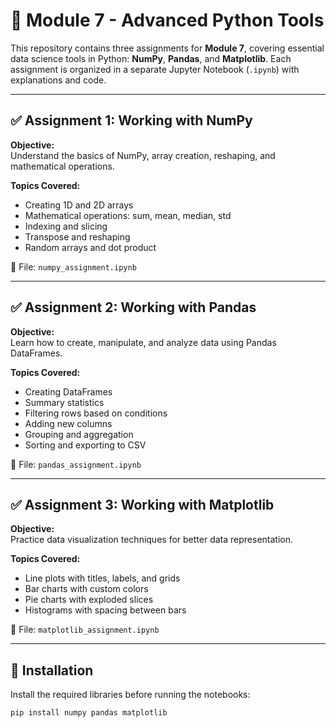 # 📘 Module 7 - Advanced Python Tools

This repository contains three assignments for **Module 7**, covering essential data science tools in Python: **NumPy**, **Pandas**, and **Matplotlib**. Each assignment is organized in a separate Jupyter Notebook (`.ipynb`) with explanations and code.

---

## ✅ Assignment 1: Working with NumPy

**Objective:**  
Understand the basics of NumPy, array creation, reshaping, and mathematical operations.

**Topics Covered:**
- Creating 1D and 2D arrays
- Mathematical operations: sum, mean, median, std
- Indexing and slicing
- Transpose and reshaping
- Random arrays and dot product

📄 File: `numpy_assignment.ipynb`

---

## ✅ Assignment 2: Working with Pandas

**Objective:**  
Learn how to create, manipulate, and analyze data using Pandas DataFrames.

**Topics Covered:**
- Creating DataFrames
- Summary statistics
- Filtering rows based on conditions
- Adding new columns
- Grouping and aggregation
- Sorting and exporting to CSV

📄 File: `pandas_assignment.ipynb`

---

## ✅ Assignment 3: Working with Matplotlib

**Objective:**  
Practice data visualization techniques for better data representation.

**Topics Covered:**
- Line plots with titles, labels, and grids
- Bar charts with custom colors
- Pie charts with exploded slices
- Histograms with spacing between bars

📄 File: `matplotlib_assignment.ipynb`

---

## 🔧 Installation

Install the required libraries before running the notebooks:

```bash
pip install numpy pandas matplotlib
